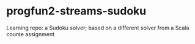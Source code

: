 # progfun2-streams-sudoku
Learning repo: a Sudoku solver; based on a different solver from a Scala course assignment
